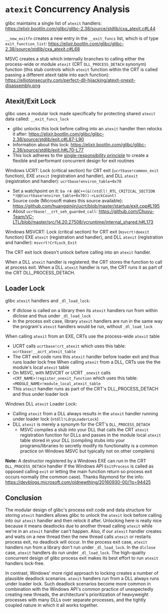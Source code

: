 # `atexit` Concurrency Analysis

glibc maintains a single list of `atexit` handlers: https://elixir.bootlin.com/glibc/glibc-2.38/source/stdlib/cxa_atexit.c#L44

`__new_exitfn` creates a new entry in the `__exit_funcs` list, which is of type `exit_function_list`: https://elixir.bootlin.com/glibc/glibc-2.38/source/stdlib/cxa_atexit.c#L68

MSVC creates a stub which internally branches to calling either the process-wide or module `atexit` (CRT `DLL_PROCESS_DETACH` synonym) function (this stub controls which `atexit` function within the CRT is called passing a different atexit table into each function): https://elliotonsecurity.com/perfect-dll-hijacking/atexit-onexit-disassembly.png

## Atexit/Exit Lock

glibc uses a modular lock made specifically for protecting shared `atexit` data called: `__exit_funcs_lock`
  - glibc unlocks this lock before calling into an `atexit` handler then relocks it after: https://elixir.bootlin.com/glibc/glibc-2.38/source/stdlib/exit.c#L87-L90
  - Information about this lock: https://elixir.bootlin.com/glibc/glibc-2.38/source/stdlib/exit.h#L70-L77
  - This lock adheres to the [single-responsibility principle](https://en.wikipedia.org/wiki/Single-responsibility_principle) to create a flexible and performant concurrent design for exit routines

Windows UCRT: Lock (critical section) for CRT exit (`ucrtbase!common_exit` function), EXE `atexit` (registration and handler), and DLL `atexit` (registration and handler): `ucrtbase!environ_table+0x70`
  - Set a watchpoint on it: `ba r4 @@C++(&((ntdll!_RTL_CRITICAL_SECTION *)@@(ucrtbase!environ_table+0x70))->LockCount)`
  - Source code (Microsoft makes this source available): https://github.com/huangqinjin/ucrt/blob/master/startup/exit.cpp#L195
  - About `ucrtbase!__crt_seh_guarded_call`: https://github.com/Chuyu-Team/VC-LTL/blob/master/src/14.20.27508/vcruntime/internal_shared.h#L173

Windows MSVCRT: Lock (critical section) for CRT exit (`msvcrt!doexit` function) EXE `atexit` (registration and handler), and DLL `atexit` (registration and handler): `msvcrt!CrtLock_Exit`

The CRT exit lock doesn't unlock before calling into an `atexit` handler.

When a DLL `atexit` handler is registered, the CRT stores the function to call at process exit. When a DLL `atexit` handler is run, the CRT runs it as part of the CRT DLL_PROCESS_DETACH.

## Loader Lock

glibc `atexit` handlers and `_dl_load_lock`:
  - If dlclose is called on a library then its `atexit` handlers run from within dlclose and thus under `_dl_load_lock`
  - In the process exit case, library `atexit` handlers are run in the same way the program's `atexit` handlers would be run, without `_dl_load_lock`

When calling `atexit` from an EXE, CRTs use the process-wide `atexit` table
  - UCRT calls `ucrtbase!crt_atexit` which uses this table: `ucrtbase!__acrt_atexit_table`
  - The CRT exit code runs this `atexit` handler before loader exit and thus runs loader lock free
When calling `atexit` from a DLL, CRTs use the the module's local `atexit` table
  - On MSVC, with MSVCRT or UCRT `_onexit` calls `<CRT_NAME>!register_onexit_function` which uses this table: `<MODULE_NAME>!module_local_atexit_table`
  - This `atexit` handler runs as part of the CRT's DLL_PROCESS_DETACH and thus under loader lock

Windows DLL `atexit` Loader Lock:
  - Calling `atexit` from a DLL always results in the `atexit` handler running under loader lock (`ntdll!LdrpLoaderLock`)
  - DLL `atexit` is merely a synonym for the CRT's `DLL_PROCESS_DETACH`
    - MSVC compiles a stub into your DLL that calls the CRT `atexit` registration function for DLLs and passes in the module local `atexit` table stored in your DLL (compiling stubs into your programs/libraries to secretly modify its functionality is a common practice on Windows MSVC but typically not on other compilers)

**Note:** A destructor registered by a Windows EXE can run in the CRT `DLL_PROCESS_DETACH` handler if the Windows API `ExitProcess` is called as opposed calling `exit` or letting the main function return so process exit occurs normally (the common case). Thanks Raymond for the info: https://devblogs.microsoft.com/oldnewthing/20160930-00/?p=94425

## Conclusion

The modular design of glibc's process exit code and data structure for storing `atexit` handlers allows glibc to unlock the `atexit` lock before calling into our `atexit` handler and then relock it after. Unlocking here is really nice because it means deadlocks due to another thread calling `atexit` while we're in an `atexit` handler can't happen. Also, if our `atexit` handler creates and waits on a new thread then the new thread calls `atexit` or restarts process exit, no deadlock will occur. In the process exit case, `atexit` handlers run from a library don't run under `_dl_load_lock`. In the `dlclose` case, `atexit` handlers do run under `_dl_load_lock`. The high-quality concurrent design of glibc process exit makes its best effort to run `atexit` handlers lock-free.

In contrast, Windows' more rigid approach to locking creates a number of plausible deadlock scenarios. `atexit` handlers run from a DLL always runs under loader lock. Such deadlock scenarios become more common in combination with the Windows API's common practice of unexpectedly creating new threads, the architecture's prioritization of heavyweight processes with many DLLs over separate processes, and the tightly coupled nature in which it all works together.

